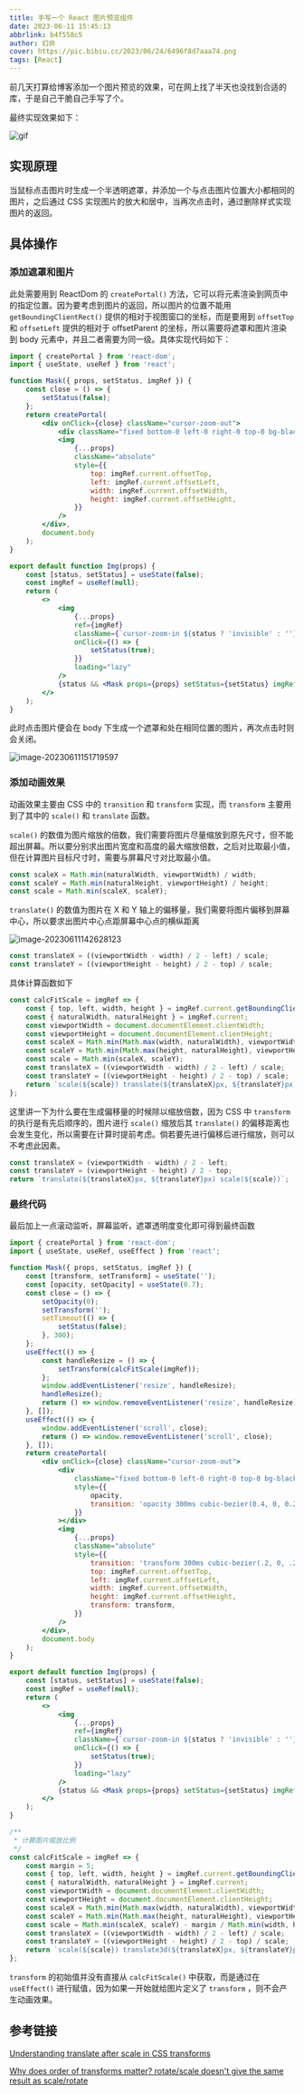 ```yaml
---
title: 手写一个 React 图片预览组件
date: 2023-06-11 15:45:13
abbrlink: b4f558c5
author: 幻非
cover: https://pic.bibiu.cc/2023/06/24/6496f8d7aaa74.png
tags: [React]
---
```


前几天打算给博客添加一个图片预览的效果，可在网上找了半天也没找到合适的库，于是自己干脆自己手写了个。

最终实现效果如下：

![gif](https://pic.bibiu.cc/2023/06/09/6483463d2131c.gif)

## 实现原理

当鼠标点击图片时生成一个半透明遮罩，并添加一个与点击图片位置大小都相同的图片，之后通过 CSS 实现图片的放大和居中，当再次点击时，通过删除样式实现图片的返回。

## 具体操作

### 添加遮罩和图片

此处需要用到 ReactDom 的 `createPortal()` 方法，它可以将元素渲染到网页中的指定位置。因为要考虑到图片的返回，所以图片的位置不能用 `getBoundingClientRect()` 提供的相对于视图窗口的坐标，而是要用到 `offsetTop` 和 `offsetLeft` 提供的相对于 offsetParent 的坐标，所以需要将遮罩和图片渲染到 body 元素中，并且二者需要为同一级。具体实现代码如下：

```jsx
import { createPortal } from 'react-dom';
import { useState, useRef } from 'react';

function Mask({ props, setStatus, imgRef }) {
    const close = () => {
        setStatus(false);
    };
    return createPortal(
        <div onClick={close} className="cursor-zoom-out">
            <div className="fixed bottom-0 left-0 right-0 top-0 bg-black/75"></div>
            <img
                {...props}
                className="absolute"
                style={{
                    top: imgRef.current.offsetTop,
                    left: imgRef.current.offsetLeft,
                    width: imgRef.current.offsetWidth,
                    height: imgRef.current.offsetHeight,
                }}
            />
        </div>,
        document.body
    );
}

export default function Img(props) {
    const [status, setStatus] = useState(false);
    const imgRef = useRef(null);
    return (
        <>
            <img
                {...props}
                ref={imgRef}
                className={`cursor-zoom-in ${status ? 'invisible' : ''}`}
                onClick={() => {
                    setStatus(true);
                }}
                loading="lazy"
            />
            {status && <Mask props={props} setStatus={setStatus} imgRef={imgRef} />}
        </>
    );
}
```

此时点击图片便会在 body 下生成一个遮罩和处在相同位置的图片，再次点击时则会关闭。

![image-20230611151719597](https://pic.bibiu.cc/2023/06/11/64857be96d155.png)

### 添加动画效果

动画效果主要由 CSS 中的 `transition` 和 `transform` 实现，而 `transform` 主要用到了其中的 `scale()` 和 `translate` 函数。

`scale()` 的数值为图片缩放的倍数，我们需要将图片尽量缩放到原先尺寸，但不能超出屏幕。所以要分别求出图片宽度和高度的最大缩放倍数，之后对比取最小值，但在计算图片目标尺寸时，需要与屏幕尺寸对比取最小值。

```javascript
const scaleX = Math.min(naturalWidth, viewportWidth) / width;
const scaleY = Math.min(naturalHeight, viewportHeight) / height;
const scale = Math.min(scaleX, scaleY);
```

`translate()` 的数值为图片在 X 和 Y 轴上的偏移量，我们需要将图片偏移到屏幕中心，所以要求出图片中心点距屏幕中心点的横纵距离

![image-20230611142628123](https://pic.bibiu.cc/2023/06/11/64856cb6b30af.png)

```javascript
const translateX = ((viewportWidth - width) / 2 - left) / scale;
const translateY = ((viewportHeight - height) / 2 - top) / scale;
```

具体计算函数如下

```javascript
const calcFitScale = imgRef => {
    const { top, left, width, height } = imgRef.current.getBoundingClientRect();
    const { naturalWidth, naturalHeight } = imgRef.current;
    const viewportWidth = document.documentElement.clientWidth;
    const viewportHeight = document.documentElement.clientHeight;
    const scaleX = Math.min(Math.max(width, naturalWidth), viewportWidth) / width;
    const scaleY = Math.min(Math.max(height, naturalHeight), viewportHeight) / height;
    const scale = Math.min(scaleX, scaleY);
    const translateX = ((viewportWidth - width) / 2 - left) / scale;
    const translateY = ((viewportHeight - height) / 2 - top) / scale;
    return `scale(${scale}) translate(${translateX}px, ${translateY}px)`;
};
```

这里讲一下为什么要在生成偏移量的时候除以缩放倍数，因为 CSS 中 `transform` 的执行是有先后顺序的，图片进行 `scale()` 缩放后其 `translate()` 的偏移距离也会发生变化，所以需要在计算时提前考虑。倘若要先进行偏移后进行缩放，则可以不考虑此因素。

```javascript
const translateX = (viewportWidth - width) / 2 - left;
const translateY = (viewportHeight - height) / 2 - top;
return `translate(${translateX}px, ${translateY}px) scale(${scale})`;
```

### 最终代码

最后加上一点滚动监听，屏幕监听，遮罩透明度变化即可得到最终函数

```jsx
import { createPortal } from 'react-dom';
import { useState, useRef, useEffect } from 'react';

function Mask({ props, setStatus, imgRef }) {
    const [transform, setTransform] = useState('');
    const [opacity, setOpacity] = useState(0.7);
    const close = () => {
        setOpacity(0);
        setTransform('');
        setTimeout(() => {
            setStatus(false);
        }, 300);
    };
    useEffect(() => {
        const handleResize = () => {
            setTransform(calcFitScale(imgRef));
        };
        window.addEventListener('resize', handleResize);
        handleResize();
        return () => window.removeEventListener('resize', handleResize);
    }, []);
    useEffect(() => {
        window.addEventListener('scroll', close);
        return () => window.removeEventListener('scroll', close);
    }, []);
    return createPortal(
        <div onClick={close} className="cursor-zoom-out">
            <div
                className="fixed bottom-0 left-0 right-0 top-0 bg-black"
                style={{
                    opacity,
                    transition: 'opacity 300ms cubic-bezier(0.4, 0, 0.2, 1)',
                }}
            ></div>
            <img
                {...props}
                className="absolute"
                style={{
                    transition: 'transform 300ms cubic-bezier(.2, 0, .2, 1)',
                    top: imgRef.current.offsetTop,
                    left: imgRef.current.offsetLeft,
                    width: imgRef.current.offsetWidth,
                    height: imgRef.current.offsetHeight,
                    transform: transform,
                }}
            />
        </div>,
        document.body
    );
}

export default function Img(props) {
    const [status, setStatus] = useState(false);
    const imgRef = useRef(null);
    return (
        <>
            <img
                {...props}
                ref={imgRef}
                className={`cursor-zoom-in ${status ? 'invisible' : ''}`}
                onClick={() => {
                    setStatus(true);
                }}
                loading="lazy"
            />
            {status && <Mask props={props} setStatus={setStatus} imgRef={imgRef} />}
        </>
    );
}

/**
 * 计算图片缩放比例
 */
const calcFitScale = imgRef => {
    const margin = 5;
    const { top, left, width, height } = imgRef.current.getBoundingClientRect();
    const { naturalWidth, naturalHeight } = imgRef.current;
    const viewportWidth = document.documentElement.clientWidth;
    const viewportHeight = document.documentElement.clientHeight;
    const scaleX = Math.min(Math.max(width, naturalWidth), viewportWidth) / width;
    const scaleY = Math.min(Math.max(height, naturalHeight), viewportHeight) / height;
    const scale = Math.min(scaleX, scaleY) - margin / Math.min(width, height) + 0.002;
    const translateX = ((viewportWidth - width) / 2 - left) / scale;
    const translateY = ((viewportHeight - height) / 2 - top) / scale;
    return `scale(${scale}) translate3d(${translateX}px, ${translateY}px, 0)`;
};
```

`transform` 的初始值并没有直接从 `calcFitScale()` 中获取，而是通过在 `useEffect()` 进行赋值，因为如果一开始就给图片定义了 `transform` ，则不会产生动画效果。

## 参考链接

[Understanding translate after scale in CSS transforms](https://stackoverflow.com/questions/65159464/)

[Why does order of transforms matter? rotate/scale doesn't give the same result as scale/rotate](https://stackoverflow.com/questions/53671968/)
